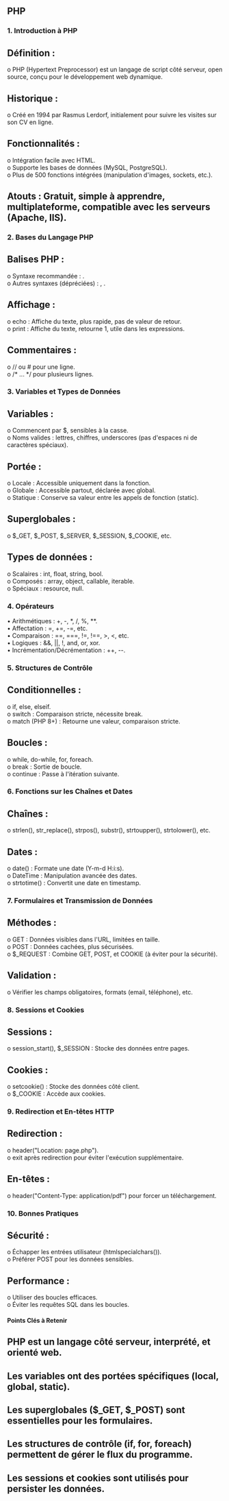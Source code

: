 ## PHP 

### 1. Introduction à PHP
##	Définition : 
o PHP (Hypertext Preprocessor) est un langage de script côté serveur, open source, conçu pour le développement web dynamique.<br>
##	Historique :
o Créé en 1994 par Rasmus Lerdorf, initialement pour suivre les visites sur son CV en ligne.<br>
##	Fonctionnalités :<br>
o	Intégration facile avec HTML.<br>
o	Supporte les bases de données (MySQL, PostgreSQL).<br>
o	Plus de 500 fonctions intégrées (manipulation d'images, sockets, etc.).<br>
##	Atouts : Gratuit, simple à apprendre, multiplateforme, compatible avec les serveurs (Apache, IIS).<br>


### 2. Bases du Langage PHP
##	Balises PHP :<br>
o	Syntaxe recommandée : <?php ... ?>.<br>
o	Autres syntaxes (dépréciées) : <script language="php"> ... </script>, <? ... ?>.<br>
##	Affichage :<br>
o	echo : Affiche du texte, plus rapide, pas de valeur de retour.<br>
o	print : Affiche du texte, retourne 1, utile dans les expressions.<br>
##	Commentaires :<br>
o	// ou # pour une ligne.<br>
o	/* ... */ pour plusieurs lignes.<br>


### 3. Variables et Types de Données
##	Variables :<br>
o	Commencent par $, sensibles à la casse.<br>
o	Noms valides : lettres, chiffres, underscores (pas d'espaces ni de caractères spéciaux).<br>
##	Portée :<br>
o	Locale : Accessible uniquement dans la fonction.<br>
o	Globale : Accessible partout, déclarée avec global.<br>
o	Statique : Conserve sa valeur entre les appels de fonction (static).<br>
##	Superglobales :<br>
o	$_GET, $_POST, $_SERVER, $_SESSION, $_COOKIE, etc.<br>
##	Types de données :<br>
o	Scalaires : int, float, string, bool.<br>
o	Composés : array, object, callable, iterable.<br>
o	Spéciaux : resource, null.<br>


### 4. Opérateurs
•	Arithmétiques : +, -, *, /, %, **.<br>
•	Affectation : =, +=, -=, etc.<br>
•	Comparaison : ==, ===, !=, !==, >, <, etc.<br>
•	Logiques : &&, ||, !, and, or, xor.<br>
•	Incrémentation/Décrémentation : ++, --.<br>


### 5. Structures de Contrôle
##	Conditionnelles :<br>
o	if, else, elseif.<br>
o	switch : Comparaison stricte, nécessite break.<br>
o	match (PHP 8+) : Retourne une valeur, comparaison stricte.<br>
##	Boucles :<br>
o	while, do-while, for, foreach.<br>
o	break : Sortie de boucle.<br>
o	continue : Passe à l'itération suivante.<br>


### 6. Fonctions sur les Chaînes et Dates
##	Chaînes :<br>
o	strlen(), str_replace(), strpos(), substr(), strtoupper(), strtolower(), etc.<br>
##	Dates :<br>
o	date() : Formate une date (Y-m-d H:i:s).<br>
o	DateTime : Manipulation avancée des dates.<br>
o	strtotime() : Convertit une date en timestamp.<br>


### 7. Formulaires et Transmission de Données
##	Méthodes :<br>
o	GET : Données visibles dans l'URL, limitées en taille.<br>
o	POST : Données cachées, plus sécurisées.<br>
o	$_REQUEST : Combine GET, POST, et COOKIE (à éviter pour la sécurité).<br>
##	Validation :<br>
o	Vérifier les champs obligatoires, formats (email, téléphone), etc.<br>


### 8. Sessions et Cookies
##	Sessions :<br>
o	session_start(), $_SESSION : Stocke des données entre pages.<br>
##	Cookies :<br>
o	setcookie() : Stocke des données côté client.<br>
o	$_COOKIE : Accède aux cookies.<br>


### 9. Redirection et En-têtes HTTP
##	Redirection :<br>
o	header("Location: page.php").<br>
o	exit après redirection pour éviter l'exécution supplémentaire.<br>
##	En-têtes :<br>
o	header("Content-Type: application/pdf") pour forcer un téléchargement.<br>


### 10. Bonnes Pratiques
##	Sécurité :<br>
o	Échapper les entrées utilisateur (htmlspecialchars()).<br>
o	Préférer POST pour les données sensibles.<br>
##	Performance :<br>
o	Utiliser des boucles efficaces.<br>
o	Éviter les requêtes SQL dans les boucles.<br>


#### Points Clés à Retenir
##	PHP est un langage côté serveur, interprété, et orienté web.<br>
##	Les variables ont des portées spécifiques (local, global, static).<br>
##	Les superglobales ($_GET, $_POST) sont essentielles pour les formulaires.<br>
##	Les structures de contrôle (if, for, foreach) permettent de gérer le flux du programme.<br>
##	Les sessions et cookies sont utilisés pour persister les données.<br>
